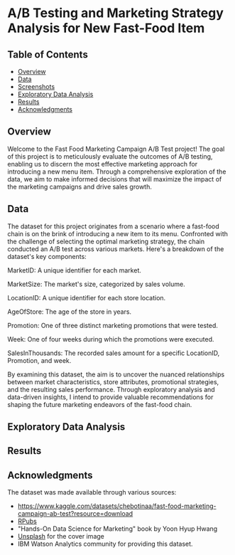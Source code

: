 # A/B Testing and Marketing Strategy Analysis for New Fast-Food Item 
## Table of Contents
- [Overview](#overview)
- [Data](#data)
- [Screenshots](#screenshots)
- [Exploratory Data Analysis](#ExploratoryDataAnalysis)
- [Results](#results)
- [Acknowledgments](#acknowledgments)

## Overview

Welcome to the Fast Food Marketing Campaign A/B Test project! The goal of this project is to meticulously evaluate the 
outcomes of A/B testing, enabling us to discern the most effective marketing approach for introducing a new menu item. 
Through a comprehensive exploration of the data, we aim to make informed decisions that will maximize the impact of 
the marketing campaigns and drive sales growth.

## Data
The dataset for this project originates from a scenario where a fast-food chain is on the brink of introducing a new 
item to its menu. Confronted with the challenge of selecting the optimal marketing strategy, the chain conducted an 
A/B test across various markets. Here's a breakdown of the dataset's key components:

MarketID: A unique identifier for each market.

MarketSize: The market's size, categorized by sales volume.

LocationID: A unique identifier for each store location.

AgeOfStore: The age of the store in years.

Promotion: One of three distinct marketing promotions that were tested.

Week: One of four weeks during which the promotions were executed.

SalesInThousands: The recorded sales amount for a specific LocationID, Promotion, and week.

By examining this dataset, the aim is to uncover the nuanced relationships between market characteristics, store attributes,
promotional strategies, and the resulting sales performance. Through exploratory analysis and data-driven insights, 
I intend to provide valuable recommendations for shaping the future marketing endeavors of the fast-food chain.

## Exploratory Data Analysis



## Results



## Acknowledgments

The dataset was made available through various sources:

- https://www.kaggle.com/datasets/chebotinaa/fast-food-marketing-campaign-ab-test?resource=download
- [RPubs](https://rpubs.com/ksdwivedy/finalRProject)
- "Hands-On Data Science for Marketing" book by Yoon Hyup Hwang
- [Unsplash](https://unsplash.com/@shaafi) for the cover image
- IBM Watson Analytics community for providing this dataset.

